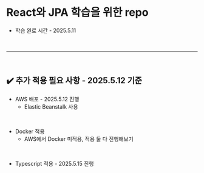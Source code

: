 # React와 JPA 학습을 위한 repo
- 학습 완료 시간 - 2025.5.11
<br>
<hr>
<br>

## ✔️ 추가 적용 필요 사항 - 2025.5.12 기준
- AWS 배포 - 2025.5.12 진행
  - Elastic Beanstalk 사용
<br>

- Docker 적용
  - AWS에서 Docker 미적용, 적용 둘 다 진행해보기
<br>

- Typescript 적용 - 2025.5.15 진행
